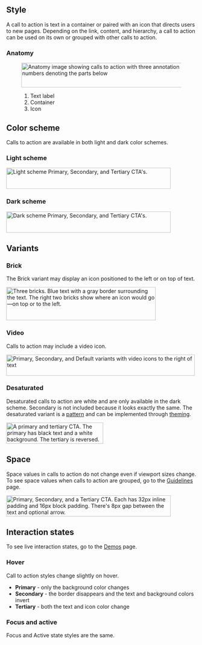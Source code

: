 ## Style

A call to action is text in a container or paired with an icon that directs users to new pages. Depending on the link, content, and hierarchy, a call to action can be used on its own or grouped with other calls to action.

### Anatomy

<figure>
  <uxdot-example color-palette="lightest" width-adjustment="436px">
    <img src="../cta-style-anatomy.svg"
        alt="Anatomy image showing calls to action with three annotation numbers denoting the parts below"
        width="436"
        height="65">
  </uxdot-example>
  <figcaption>
    <ol>
      <li>Text label</li>
      <li>Container</li>
      <li>Icon</li>
    </ol>
  </figcaption>
</figure>

## Color scheme
<a id="theme"></a>

Calls to action are available in both light and dark color schemes.

### Light scheme

<uxdot-example color-palette="lightest" width-adjustment="436px">
  <img alt="Light scheme Primary, Secondary, and Tertiary CTA's."
       src="../cta-style-scheme-light.svg"
       width="436"
       height="56">
</uxdot-example>

### Dark scheme

<uxdot-example color-palette="darkest" width-adjustment="436px">
  <img alt="Dark scheme Primary, Secondary, and Tertiary CTA's."
       src="../cta-style-scheme-dark.svg"
       width="436"
       height="56">
</uxdot-example>

## Variants

### Brick

The Brick variant may display an icon positioned to the left or on top of text.

<uxdot-example color-palette="lightest" width-adjustment="396px">
  <img alt="Three bricks. Blue text with a gray border surrounding the text. The right two bricks show where an icon would go—on top or to the left."
       src="../cta-style-variants-bricks.svg"
       width="396"
       height="88">
</uxdot-example>

### Video

Calls to action may include a video icon.

<uxdot-example color-palette="lightest" width-adjustment="500px">
  <img alt="Primary, Secondary, and Default variants with video icons to the right of text"
       src="../cta-style-variants-video.svg"
       width="500"
       height="56">
</uxdot-example>

### Desaturated

Desaturated calls to action are white and are only available in the dark scheme. Secondary is not included because it looks exactly the same. The desaturated variant is a [pattern](/patterns/call-to-action/#desaturated) and can be implemented through [theming](/theming/).

<uxdot-example color-palette="darkest" width-adjustment="257px">
  <img alt="A primary and tertiary CTA. The primary has black text and a white background. The tertiary is reversed."
       src="../cta-style-variants-desaturated.svg"
       width="257"
       height="56">
</uxdot-example>

## Space

Space values in calls to action do not change even if viewport sizes change. To see space values when calls to action are grouped, go to the [Guidelines](/elements/call-to-action/guidelines/) page.

<uxdot-example color-palette="lightest" width-adjustment="436px">
  <img alt="Primary, Secondary, and a Tertiary CTA. Each has 32px inline padding and 16px block padding. There's 8px gap between the text and optional arrow."
       src="../cta-style-space.svg"
       width="436"
       height="56">
</uxdot-example>

## Interaction states

To see live interaction states, go to the [Demos](/elements/call-to-action/demos/) page.

### Hover

Call to action styles change slightly on hover.

- **Primary** - only the background color changes
- **Secondary** - the border disappears and the text and background colors invert
- **Tertiary** - both the text and icon color change

### Focus and active

Focus and Active state styles are the same.
